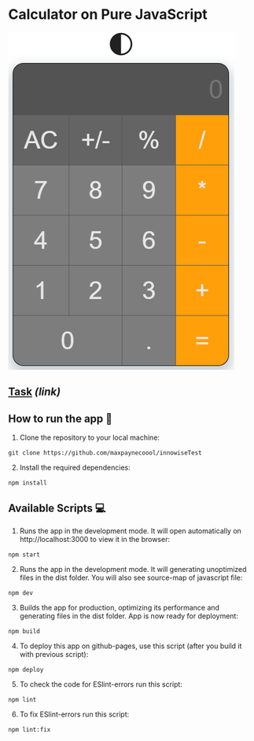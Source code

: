 # Calculator on Pure JavaScript

![Screenshot](./src/images/image_2024-02-07_14-37-08.png)

## [Task](https://drive.google.com/file/d/1tt4iL5QUoPzmTDjXHDrm8TvmZ8Qf61P-/view?usp=sharing) ___(link)___

## How to run the app 🚀️

1. Clone the repository to your local machine:

```
git clone https://github.com/maxpaynecoool/innowiseTest
```

2. Install the required dependencies:

```
npm install
```

## Available Scripts 💻

1. Runs the app in the development mode.
It will open automatically on http://localhost:3000 to view it in the browser:

```
npm start
```

2. Runs the app in the development mode.
   It will generating unoptimized files in the dist folder. You will also see source-map of javascript file:

```
npm dev
```

3. Builds the app for production, optimizing its performance and generating files in the dist folder. App is now ready for deployment:

```
npm build
```

4. To deploy this app on github-pages, use this script (after you build it with previous script):

```
npm deploy
```

5. To check the code for ESlint-errors run this script:

```
npm lint
```

6. To fix ESlint-errors run this script:

```
npm lint:fix
```